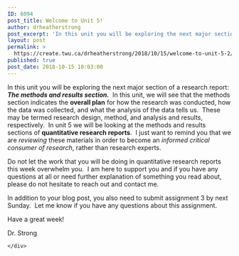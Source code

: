 ```yaml
---
ID: 6094
post_title: Welcome to Unit 5!
author: drheatherstrong
post_excerpt: 'In this unit you will be exploring the next major section of a research report:&nbsp; The methods and results section.&nbsp; In this unit, we will see that the methods section indicates the overall plan for how the research was conducted, how the data was collected, and what the analysis of the data tells us.&nbsp; These [&hellip;]'
layout: post
permalink: >
  https://create.twu.ca/drheatherstrong/2018/10/15/welcome-to-unit-5-2/
published: true
post_date: 2018-10-15 10:03:00
---
```

<p>In this unit you will be exploring the next major section of a research report:  <em><strong>The methods and results section.</strong></em>  In this unit, we will see that the methods section indicates the <strong>overall plan</strong> for how the research was conducted, how the data was collected, and what the analysis of the data tells us.  These may be termed research design, method, and analysis and results, respectively.  In unit 5 we will be looking at the methods and results sections of <strong>quantitative research reports</strong>.  I just want to remind you that we are <i>reviewing</i> these materials in order to become an <em>informed critical consumer of research</em>, rather than research experts.</p>
<p>Do not let the work that you will be doing in quantitative research reports this week overwhelm you.  I am here to support you and if you have any questions at all or need further explanation of something you read about, please do not hesitate to reach out and contact me.</p>
<p>In addition to your blog post, you also need to submit assignment 3 by next Sunday.  Let me know if you have any questions about this assignment.</p>
<p>Have a great week!</p>
<p>Dr. Strong</p>
<div id="themify_builder_content-303" data-postid="303" class="themify_builder_content themify_builder_content-303 themify_builder">

    </div>
<!-- /themify_builder_content -->